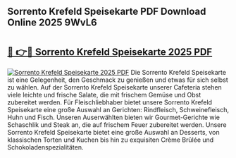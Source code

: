 ## Sorrento Krefeld Speisekarte PDF Download Online 2025 9WvL6

# <h2><a href="http://gc6sdoc.nevu.top/?p=Sorrento+Krefeld+Speisekarte">🔗 👉🔴 Sorrento Krefeld Speisekarte 2025 PDF</a></h2>

[![Sorrento Krefeld Speisekarte 2025 PDF](https://i.imgur.com/dBaPXMq.png)](http://gc6sdoc.nevu.top/?p=Sorrento+Krefeld+Speisekarte)
Die Sorrento Krefeld Speisekarte ist eine Gelegenheit, den Geschmack zu genießen und etwas für sich selbst zu wählen. Auf der Sorrento Krefeld Speisekarte unserer Cafeteria stehen viele leichte und frische Salate, die mit frischem Gemüse und Obst zubereitet werden. Für Fleischliebhaber bietet unsere Sorrento Krefeld Speisekarte eine große Auswahl an Gerichten: Rindfleisch, Schweinefleisch, Huhn und Fisch. Unseren Auserwählten bieten wir Gourmet-Gerichte wie Schaschlik und Steak an, die auf frischem Feuer zubereitet werden. Unsere Sorrento Krefeld Speisekarte bietet eine große Auswahl an Desserts, von klassischen Torten und Kuchen bis hin zu exquisiten Crème Brûlée und Schokoladenspezialitäten.
